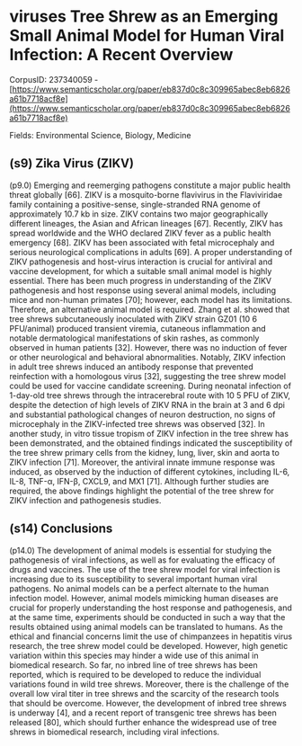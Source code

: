 # viruses Tree Shrew as an Emerging Small Animal Model for Human Viral Infection: A Recent Overview

CorpusID: 237340059 - [https://www.semanticscholar.org/paper/eb837d0c8c309965abec8eb6826a61b7718acf8e](https://www.semanticscholar.org/paper/eb837d0c8c309965abec8eb6826a61b7718acf8e)

Fields: Environmental Science, Biology, Medicine

## (s9) Zika Virus (ZIKV)
(p9.0) Emerging and reemerging pathogens constitute a major public health threat globally [66]. ZIKV is a mosquito-borne flavivirus in the Flaviviridae family containing a positive-sense, single-stranded RNA genome of approximately 10.7 kb in size. ZIKV contains two major geographically different lineages, the Asian and African lineages [67]. Recently, ZIKV has spread worldwide and the WHO declared ZIKV fever as a public health emergency [68]. ZIKV has been associated with fetal microcephaly and serious neurological complications in adults [69]. A proper understanding of ZIKV pathogenesis and host-virus interaction is crucial for antiviral and vaccine development, for which a suitable small animal model is highly essential. There has been much progress in understanding of the ZIKV pathogenesis and host response using several animal models, including mice and non-human primates [70]; however, each model has its limitations. Therefore, an alternative animal model is required. Zhang et al. showed that tree shrews subcutaneously inoculated with ZIKV strain GZ01 (10 6 PFU/animal) produced transient viremia, cutaneous inflammation and notable dermatological manifestations of skin rashes, as commonly observed in human patients [32]. However, there was no induction of fever or other neurological and behavioral abnormalities. Notably, ZIKV infection in adult tree shrews induced an antibody response that prevented reinfection with a homologous virus [32], suggesting the tree shrew model could be used for vaccine candidate screening. During neonatal infection of 1-day-old tree shrews through the intracerebral route with 10 5 PFU of ZIKV, despite the detection of high levels of ZIKV RNA in the brain at 3 and 6 dpi and substantial pathological changes of neuron destruction, no signs of microcephaly in the ZIKV-infected tree shrews was observed [32]. In another study, in vitro tissue tropism of ZIKV infection in the tree shrew has been demonstrated, and the obtained findings indicated the susceptibility of the tree shrew primary cells from the kidney, lung, liver, skin and aorta to ZIKV infection [71]. Moreover, the antiviral innate immune response was induced, as observed by the induction of different cytokines, including IL-6, IL-8, TNF-α, IFN-β, CXCL9, and MX1 [71]. Although further studies are required, the above findings highlight the potential of the tree shrew for ZIKV infection and pathogenesis studies.
## (s14) Conclusions
(p14.0) The development of animal models is essential for studying the pathogenesis of viral infections, as well as for evaluating the efficacy of drugs and vaccines. The use of the tree shrew model for viral infection is increasing due to its susceptibility to several important human viral pathogens. No animal models can be a perfect alternate to the human infection model. However, animal models mimicking human diseases are crucial for properly understanding the host response and pathogenesis, and at the same time, experiments should be conducted in such a way that the results obtained using animal models can be translated to humans. As the ethical and financial concerns limit the use of chimpanzees in hepatitis virus research, the tree shrew model could be developed. However, high genetic variation within this species may hinder a wide use of this animal in biomedical research. So far, no inbred line of tree shrews has been reported, which is required to be developed to reduce the individual variations found in wild tree shrews. Moreover, there is the challenge of the overall low viral titer in tree shrews and the scarcity of the research tools that should be overcome. However, the development of inbred tree shrews is underway [4], and a recent report of transgenic tree shrews has been released [80], which should further enhance the widespread use of tree shrews in biomedical research, including viral infections. 

